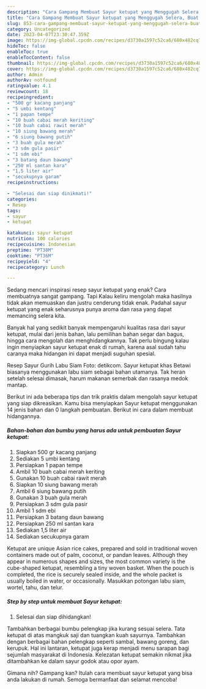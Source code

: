 ```yaml
---
description: "Cara Gampang Membuat Sayur ketupat yang Menggugah Selera, Buat Buka Puasa}"
title: "Cara Gampang Membuat Sayur ketupat yang Menggugah Selera, Buat Buka Puasa}"
slug: 853-cara-gampang-membuat-sayur-ketupat-yang-menggugah-selera-buat-buka-puasa
category: Uncategorized
date: 2023-04-07T23:30:47.359Z
image: https://img-global.cpcdn.com/recipes/d3730a1597c52ca6/680x482cq70/sayur-ketupat-foto-resep-utama.jpg
hideToc: false
enableToc: true
enableTocContent: false
thumbnail: https://img-global.cpcdn.com/recipes/d3730a1597c52ca6/680x482cq70/sayur-ketupat-foto-resep-utama.jpg
cover: https://img-global.cpcdn.com/recipes/d3730a1597c52ca6/680x482cq70/sayur-ketupat-foto-resep-utama.jpg
author: Admin
authorAv: notfound
ratingvalue: 4.1
reviewcount: 18
recipeingredient:
- "500 gr kacang panjang"
- "5 umbi kentang"
- "1 papan tempe"
- "10 buah cabai merah keriting"
- "10 buah cabai rawit merah"
- "10 siung bawang merah"
- "6 siung bawang putih"
- "3 buah gula merah"
- "3 sdm gula pasir"
- "1 sdm ebi"
- "3 batang daun bawang"
- "250 ml santan kara"
- "1,5 liter air"
- "secukupnya garam"
recipeinstructions:

- "Selesai dan siap dinikmati!"
categories:
- Resep
tags:
- sayur
- ketupat

katakunci: sayur ketupat 
nutrition: 100 calories
recipecuisine: Indonesian
preptime: "PT38M"
cooktime: "PT36M"
recipeyield: "4"
recipecategory: Lunch

---
```



Sedang mencari inspirasi resep sayur ketupat yang enak? Cara membuatnya sangat gampang. Tapi Kalau keliru mengolah maka hasilnya tidak akan memuaskan dan justru cenderung tidak enak. Padahal sayur ketupat yang enak seharusnya punya aroma dan rasa yang dapat memancing selera kita.


Banyak hal yang sedikit banyak mempengaruhi kualitas rasa dari sayur ketupat, mulai dari jenis bahan, lalu pemilihan bahan segar dan bagus, hingga cara mengolah dan menghidangkannya. Tak perlu bingung kalau ingin menyiapkan sayur ketupat enak di rumah, karena asal sudah tahu caranya maka hidangan ini dapat menjadi suguhan spesial.

Resep Sayur Gurih Labu Siam Foto: detikcom. Sayur ketupat khas Betawi biasanya menggunakan labu siam sebagai bahan utamanya. Tak heran setelah selesai dimasak, harum makanan semerbak dan rasanya medok mantap.


Berikut ini ada beberapa tips dan trik praktis dalam mengolah sayur ketupat yang siap dikreasikan. Kamu bisa menyiapkan Sayur ketupat menggunakan 14 jenis bahan dan 0 langkah pembuatan. Berikut ini cara dalam membuat hidangannya.

<!--inarticleads1-->

##### Bahan-bahan dan bumbu yang harus ada untuk pembuatan Sayur ketupat:

1. Siapkan 500 gr kacang panjang
1. Sediakan 5 umbi kentang
1. Persiapkan 1 papan tempe
1. Ambil 10 buah cabai merah keriting
1. Gunakan 10 buah cabai rawit merah
1. Siapkan 10 siung bawang merah
1. Ambil 6 siung bawang putih
1. Gunakan 3 buah gula merah
1. Persiapkan 3 sdm gula pasir
1. Ambil 1 sdm ebi
1. Persiapkan 3 batang daun bawang
1. Persiapkan 250 ml santan kara
1. Sediakan 1,5 liter air
1. Sediakan secukupnya garam


Ketupat are unique Asian rice cakes, prepared and sold in traditional woven containers made out of palm, coconut, or pandan leaves. Although they appear in numerous shapes and sizes, the most common variety is the cube-shaped ketupat, resembling a tiny woven basket. When the pouch is completed, the rice is securely sealed inside, and the whole packet is usually boiled in water, or occasionally. Masukkan potongan labu siam, wortel, tahu, dan telur. 

<!--inarticleads2-->

##### Step by step untuk membuat Sayur ketupat:


1. Selesai dan siap dihidangkan!

Tambahkan berbagai bumbu pelengkap jika kurang sesuai selera. Tata ketupat di atas mangkuk saji dan tuangkan kuah sayurnya. Tambahkan dengan berbagai bahan pelengkap seperti sambal, bawang goreng, dan kerupuk. Hal ini lantaran, ketupat juga kerap menjadi menu sarapan bagi sejumlah masyarakat di Indonesia. Kelezatan ketupat semakin nikmat jika ditambahkan ke dalam sayur godok atau opor ayam. 

Gimana nih? Gampang kan? Itulah cara membuat sayur ketupat yang bisa anda lakukan di rumah. Semoga bermanfaat dan selamat mencoba!
